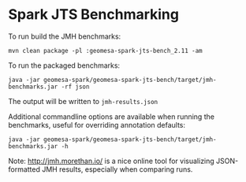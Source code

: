 # Spark JTS Benchmarking

To run build the JMH benchmarks:

    mvn clean package -pl :geomesa-spark-jts-bench_2.11 -am
    
To run the packaged benchmarks:
    
    java -jar geomesa-spark/geomesa-spark-jts-bench/target/jmh-benchmarks.jar -rf json 
    
The output will be written to `jmh-results.json`

Additional commandline options are available when running the benchmarks, useful for overriding 
annotation defaults:

    java -jar geomesa-spark/geomesa-spark-jts-bench/target/jmh-benchmarks.jar -h
    

Note: http://jmh.morethan.io/ is a nice online tool for visualizing JSON-formatted JMH results, 
especially when comparing runs.
